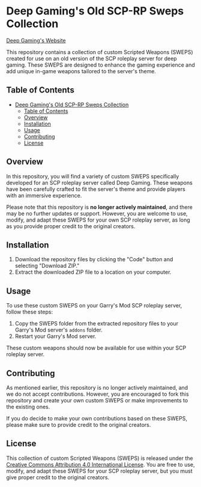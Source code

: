 # Deep Gaming's Old SCP-RP Sweps Collection  

[Deep Gaming's Website](https://www.deepgaming.xyz/)

This repository contains a collection of custom Scripted Weapons (SWEPS) created for use on an old version of the SCP roleplay server for deep gaming. These SWEPS are designed to enhance the gaming experience and add unique in-game weapons tailored to the server's theme.

## Table of Contents
- [Deep Gaming's Old SCP-RP Sweps Collection](#deep-gamings-old-scp-rp-sweps-collection)
  - [Table of Contents](#table-of-contents)
  - [Overview](#overview)
  - [Installation](#installation)
  - [Usage](#usage)
  - [Contributing](#contributing)
  - [License](#license)

## Overview

In this repository, you will find a variety of custom SWEPS specifically developed for an SCP roleplay server called Deep Gaming. These weapons have been carefully crafted to fit the server's theme and provide players with an immersive experience.

Please note that this repository is **no longer actively maintained**, and there may be no further updates or support. However, you are welcome to use, modify, and adapt these SWEPS for your own SCP roleplay server, as long as you provide proper credit to the original creators.

## Installation

1. Download the repository files by clicking the "Code" button and selecting "Download ZIP."
2. Extract the downloaded ZIP file to a location on your computer.

## Usage

To use these custom SWEPS on your Garry's Mod SCP roleplay server, follow these steps:

1. Copy the SWEPS folder from the extracted repository files to your Garry's Mod server's `addons` folder.
2. Restart your Garry's Mod server.

These custom weapons should now be available for use within your SCP roleplay server.

## Contributing

As mentioned earlier, this repository is no longer actively maintained, and we do not accept contributions. However, you are encouraged to fork this repository and create your own custom SWEPS or make improvements to the existing ones.

If you do decide to make your own contributions based on these SWEPS, please make sure to provide credit to the original creators.

## License

This collection of custom Scripted Weapons (SWEPS) is released under the [Creative Commons Attribution 4.0 International License](https://creativecommons.org/licenses/by/4.0/). You are free to use, modify, and adapt these SWEPS for your SCP roleplay server, but you must give proper credit to the original creators.
